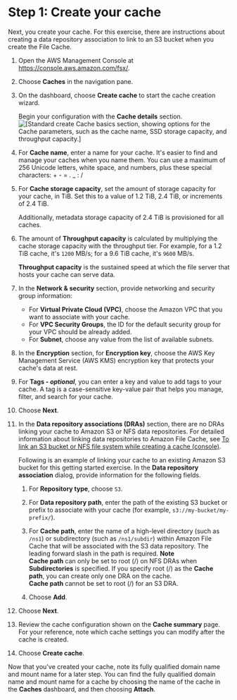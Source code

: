 # Step 1: Create your cache<a name="getting-started-step1"></a>

Next, you create your cache\. For this exercise, there are instructions about creating a data repository association to link to an S3 bucket when you create the File Cache\. 

1. Open the AWS Management Console at [https://console\.aws\.amazon\.com/fsx/](https://console.aws.amazon.com/fsx/)\.

1. Choose **Caches** in the navigation pane\.

1. On the dashboard, choose **Create cache** to start the cache creation wizard\.

   Begin your configuration with the **Cache details** section\.  
![\[Standard create Cache basics section, showing options for the Cache parameters, such as the cache name, SSD storage capacity, and throughput capacity.\]](http://docs.aws.amazon.com/fsx/latest/FileCacheGuide/images/cache-create-standard.png)

1. For **Cache name**, enter a name for your cache\. It's easier to find and manage your caches when you name them\. You can use a maximum of 256 Unicode letters, white space, and numbers, plus these special characters: \+ \- = \. \_ : /

1. For **Cache storage capacity**, set the amount of storage capacity for your cache, in TiB\. Set this to a value of 1\.2 TiB, 2\.4 TiB, or increments of 2\.4 TiB\.

   Additionally, metadata storage capacity of 2\.4 TiB is provisioned for all caches\.

1. The amount of **Throughput capacity** is calculated by multiplying the cache storage capacity with the throughput tier\. For example, for a 1\.2 TiB cache, it's `1200` MB/s; for a 9\.6 TiB cache, it's `9600` MB/s\.

   **Throughput capacity** is the sustained speed at which the file server that hosts your cache can serve data\.

1. In the **Network & security** section, provide networking and security group information:
   + For **Virtual Private Cloud \(VPC\)**, choose the Amazon VPC that you want to associate with your cache\.
   + For **VPC Security Groups**, the ID for the default security group for your VPC should be already added\.
   + For **Subnet**, choose any value from the list of available subnets\.

1. In the **Encryption** section, for **Encryption key**, choose the AWS Key Management Service \(AWS KMS\) encryption key that protects your cache's data at rest\.

1. For **Tags \- *optional***, you can enter a key and value to add tags to your cache\. A tag is a case\-sensitive key\-value pair that helps you manage, filter, and search for your cache\.

1. Choose **Next**\.

1. In the **Data repository associations \(DRAs\)** section, there are no DRAs linking your cache to Amazon S3 or NFS data repositories\. For detailed information about linking data repositories to Amazon File Cache, see [To link an S3 bucket or NFS file system while creating a cache \(console\)](create-linked-repo.md#link-new-repo-console)\.

   Following is an example of linking your cache to an existing Amazon S3 bucket for this getting started exercise\. In the **Data repository association** dialog, provide information for the following fields\.

   1. For **Repository type**, choose `S3`\.

   1. For **Data repository path**, enter the path of the existing S3 bucket or prefix to associate with your cache \(for example, `s3://my-bucket/my-prefix/`\)\.

   1. For **Cache path**, enter the name of a high\-level directory \(such as `/ns1`\) or subdirectory \(such as `/ns1/subdir`\) within Amazon File Cache that will be associated with the S3 data repository\. The leading forward slash in the path is required\.
**Note**  
**Cache path** can only be set to root \(/\) on NFS DRAs when **Subdirectories** is specified\. If you specify root \(/\) as the **Cache path**, you can create only one DRA on the cache\.  
**Cache path** cannot be set to root \(/\) for an S3 DRA\.

   1. Choose **Add**\.

1. Choose **Next**\.

1. Review the cache configuration shown on the **Cache summary** page\. For your reference, note which cache settings you can modify after the cache is created\.

1. Choose **Create cache**\.

Now that you've created your cache, note its fully qualified domain name and mount name for a later step\. You can find the fully qualified domain name and mount name for a cache by choosing the name of the cache in the **Caches** dashboard, and then choosing **Attach**\.